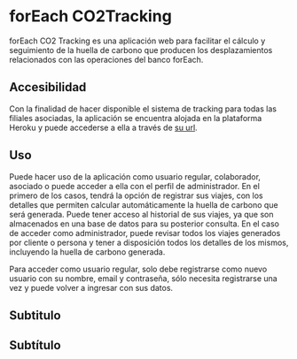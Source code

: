 # forEach CO2Tracking

forEach CO2 Tracking es una aplicación web para facilitar el cálculo y seguimiento de la huella de carbono que producen los desplazamientos relacionados con las operaciones del banco forEach.

## Accesibilidad

Con la finalidad de hacer disponible el sistema de tracking para todas las filiales asociadas, la aplicación se encuentra alojada en la plataforma Heroku y puede accederse a ella a través de [su url](https://co2tracking.herokuapp.com).

## Uso

Puede hacer uso de la aplicación como usuario regular, colaborador, asociado o puede acceder a ella con el perfil de administrador.
En el primero de los casos, tendrá la opción de registrar sus viajes, con los detalles que permiten calcular automáticamente la huella de carbono que será generada. Puede tener acceso al historial de sus viajes, ya que son almacenados en una base de datos para su posterior consulta.
En el caso de acceder como administrador, puede revisar todos los viajes generados por cliente o persona y tener a disposición todos los detalles de los mismos, incluyendo la huella de carbono generada.

Para acceder como usuario regular, solo debe registrarse como nuevo usuario con su nombre, email y contraseña, sólo necesita registrarse una vez y puede volver a ingresar con sus datos.

## Subtitulo

## Subtítulo
